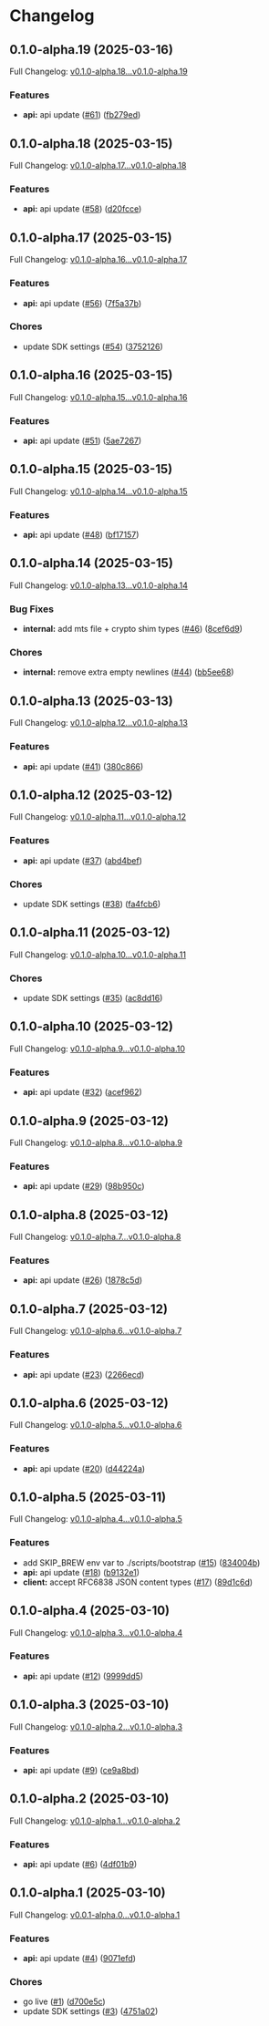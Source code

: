 # Changelog

## 0.1.0-alpha.19 (2025-03-16)

Full Changelog: [v0.1.0-alpha.18...v0.1.0-alpha.19](https://github.com/useschedo/node-typescript-sdk/compare/v0.1.0-alpha.18...v0.1.0-alpha.19)

### Features

* **api:** api update ([#61](https://github.com/useschedo/node-typescript-sdk/issues/61)) ([fb279ed](https://github.com/useschedo/node-typescript-sdk/commit/fb279ed0ca3fc28c5ad315e5913adf4d100acc23))

## 0.1.0-alpha.18 (2025-03-15)

Full Changelog: [v0.1.0-alpha.17...v0.1.0-alpha.18](https://github.com/useschedo/node-typescript-sdk/compare/v0.1.0-alpha.17...v0.1.0-alpha.18)

### Features

* **api:** api update ([#58](https://github.com/useschedo/node-typescript-sdk/issues/58)) ([d20fcce](https://github.com/useschedo/node-typescript-sdk/commit/d20fcce260c5690f6efd01196f2ffd9fc89f60eb))

## 0.1.0-alpha.17 (2025-03-15)

Full Changelog: [v0.1.0-alpha.16...v0.1.0-alpha.17](https://github.com/useschedo/node-typescript-sdk/compare/v0.1.0-alpha.16...v0.1.0-alpha.17)

### Features

* **api:** api update ([#56](https://github.com/useschedo/node-typescript-sdk/issues/56)) ([7f5a37b](https://github.com/useschedo/node-typescript-sdk/commit/7f5a37bb205444fa9867c16941aeb04dde83d259))


### Chores

* update SDK settings ([#54](https://github.com/useschedo/node-typescript-sdk/issues/54)) ([3752126](https://github.com/useschedo/node-typescript-sdk/commit/3752126532fae671fd351b3982e96a349c303c34))

## 0.1.0-alpha.16 (2025-03-15)

Full Changelog: [v0.1.0-alpha.15...v0.1.0-alpha.16](https://github.com/useschedo/node-typescript-sdk/compare/v0.1.0-alpha.15...v0.1.0-alpha.16)

### Features

* **api:** api update ([#51](https://github.com/useschedo/node-typescript-sdk/issues/51)) ([5ae7267](https://github.com/useschedo/node-typescript-sdk/commit/5ae7267694d24b0ccad40508a2c0ec3da66d2b49))

## 0.1.0-alpha.15 (2025-03-15)

Full Changelog: [v0.1.0-alpha.14...v0.1.0-alpha.15](https://github.com/useschedo/node-typescript-sdk/compare/v0.1.0-alpha.14...v0.1.0-alpha.15)

### Features

* **api:** api update ([#48](https://github.com/useschedo/node-typescript-sdk/issues/48)) ([bf17157](https://github.com/useschedo/node-typescript-sdk/commit/bf1715705765d8b184282029784c2064156f8bd8))

## 0.1.0-alpha.14 (2025-03-15)

Full Changelog: [v0.1.0-alpha.13...v0.1.0-alpha.14](https://github.com/useschedo/node-typescript-sdk/compare/v0.1.0-alpha.13...v0.1.0-alpha.14)

### Bug Fixes

* **internal:** add mts file + crypto shim types ([#46](https://github.com/useschedo/node-typescript-sdk/issues/46)) ([8cef6d9](https://github.com/useschedo/node-typescript-sdk/commit/8cef6d9b1b5d086c80eab900bbbde3f72590649d))


### Chores

* **internal:** remove extra empty newlines ([#44](https://github.com/useschedo/node-typescript-sdk/issues/44)) ([bb5ee68](https://github.com/useschedo/node-typescript-sdk/commit/bb5ee682f7801dec7efba992d862fac1d82a9ecf))

## 0.1.0-alpha.13 (2025-03-13)

Full Changelog: [v0.1.0-alpha.12...v0.1.0-alpha.13](https://github.com/useschedo/node-typescript-sdk/compare/v0.1.0-alpha.12...v0.1.0-alpha.13)

### Features

* **api:** api update ([#41](https://github.com/useschedo/node-typescript-sdk/issues/41)) ([380c866](https://github.com/useschedo/node-typescript-sdk/commit/380c86656c0d1d5918a88907a5a1a7d24b616886))

## 0.1.0-alpha.12 (2025-03-12)

Full Changelog: [v0.1.0-alpha.11...v0.1.0-alpha.12](https://github.com/useschedo/node-typescript-sdk/compare/v0.1.0-alpha.11...v0.1.0-alpha.12)

### Features

* **api:** api update ([#37](https://github.com/useschedo/node-typescript-sdk/issues/37)) ([abd4bef](https://github.com/useschedo/node-typescript-sdk/commit/abd4bef13d91526efe664981bb15411a83058fc2))


### Chores

* update SDK settings ([#38](https://github.com/useschedo/node-typescript-sdk/issues/38)) ([fa4fcb6](https://github.com/useschedo/node-typescript-sdk/commit/fa4fcb689fe006cf18a200bd8f27755c5621ce9e))

## 0.1.0-alpha.11 (2025-03-12)

Full Changelog: [v0.1.0-alpha.10...v0.1.0-alpha.11](https://github.com/useschedo/node-typescript-sdk/compare/v0.1.0-alpha.10...v0.1.0-alpha.11)

### Chores

* update SDK settings ([#35](https://github.com/useschedo/node-typescript-sdk/issues/35)) ([ac8dd16](https://github.com/useschedo/node-typescript-sdk/commit/ac8dd16fdfae9f49992c760ea926d04f9dc0d6d6))

## 0.1.0-alpha.10 (2025-03-12)

Full Changelog: [v0.1.0-alpha.9...v0.1.0-alpha.10](https://github.com/useschedo/node-typescript-sdk/compare/v0.1.0-alpha.9...v0.1.0-alpha.10)

### Features

* **api:** api update ([#32](https://github.com/useschedo/node-typescript-sdk/issues/32)) ([acef962](https://github.com/useschedo/node-typescript-sdk/commit/acef9621f1a7e86135549915809a3a7e9484b562))

## 0.1.0-alpha.9 (2025-03-12)

Full Changelog: [v0.1.0-alpha.8...v0.1.0-alpha.9](https://github.com/useschedo/node-typescript-sdk/compare/v0.1.0-alpha.8...v0.1.0-alpha.9)

### Features

* **api:** api update ([#29](https://github.com/useschedo/node-typescript-sdk/issues/29)) ([98b950c](https://github.com/useschedo/node-typescript-sdk/commit/98b950c8f2da13c66cb67f1c280023181e5466ee))

## 0.1.0-alpha.8 (2025-03-12)

Full Changelog: [v0.1.0-alpha.7...v0.1.0-alpha.8](https://github.com/useschedo/node-typescript-sdk/compare/v0.1.0-alpha.7...v0.1.0-alpha.8)

### Features

* **api:** api update ([#26](https://github.com/useschedo/node-typescript-sdk/issues/26)) ([1878c5d](https://github.com/useschedo/node-typescript-sdk/commit/1878c5da0ab03dca5a4e1aa306aa9ecd465ac05a))

## 0.1.0-alpha.7 (2025-03-12)

Full Changelog: [v0.1.0-alpha.6...v0.1.0-alpha.7](https://github.com/useschedo/node-typescript-sdk/compare/v0.1.0-alpha.6...v0.1.0-alpha.7)

### Features

* **api:** api update ([#23](https://github.com/useschedo/node-typescript-sdk/issues/23)) ([2266ecd](https://github.com/useschedo/node-typescript-sdk/commit/2266ecd0ddd3dc55f5409ceb559563b5282b5f1d))

## 0.1.0-alpha.6 (2025-03-12)

Full Changelog: [v0.1.0-alpha.5...v0.1.0-alpha.6](https://github.com/useschedo/node-typescript-sdk/compare/v0.1.0-alpha.5...v0.1.0-alpha.6)

### Features

* **api:** api update ([#20](https://github.com/useschedo/node-typescript-sdk/issues/20)) ([d44224a](https://github.com/useschedo/node-typescript-sdk/commit/d44224a271f3ecdf6e9878ee51dff3dbd1ba4e1f))

## 0.1.0-alpha.5 (2025-03-11)

Full Changelog: [v0.1.0-alpha.4...v0.1.0-alpha.5](https://github.com/useschedo/node-typescript-sdk/compare/v0.1.0-alpha.4...v0.1.0-alpha.5)

### Features

* add SKIP_BREW env var to ./scripts/bootstrap ([#15](https://github.com/useschedo/node-typescript-sdk/issues/15)) ([834004b](https://github.com/useschedo/node-typescript-sdk/commit/834004b7fc4cc7c59ffbceab3ab82e5a462667fe))
* **api:** api update ([#18](https://github.com/useschedo/node-typescript-sdk/issues/18)) ([b9132e1](https://github.com/useschedo/node-typescript-sdk/commit/b9132e1756c709dbcfb8a5dde53e8fa8e2f35e14))
* **client:** accept RFC6838 JSON content types ([#17](https://github.com/useschedo/node-typescript-sdk/issues/17)) ([89d1c6d](https://github.com/useschedo/node-typescript-sdk/commit/89d1c6d6c6de3d3a3defae4b92e21ef4331a7c3f))

## 0.1.0-alpha.4 (2025-03-10)

Full Changelog: [v0.1.0-alpha.3...v0.1.0-alpha.4](https://github.com/useschedo/node-typescript-sdk/compare/v0.1.0-alpha.3...v0.1.0-alpha.4)

### Features

* **api:** api update ([#12](https://github.com/useschedo/node-typescript-sdk/issues/12)) ([9999dd5](https://github.com/useschedo/node-typescript-sdk/commit/9999dd5b1cc3fc992c76602f4fb1dd602521cc92))

## 0.1.0-alpha.3 (2025-03-10)

Full Changelog: [v0.1.0-alpha.2...v0.1.0-alpha.3](https://github.com/useschedo/node-typescript-sdk/compare/v0.1.0-alpha.2...v0.1.0-alpha.3)

### Features

* **api:** api update ([#9](https://github.com/useschedo/node-typescript-sdk/issues/9)) ([ce9a8bd](https://github.com/useschedo/node-typescript-sdk/commit/ce9a8bda76921187b0f9a3b631ea4e908cf5dc50))

## 0.1.0-alpha.2 (2025-03-10)

Full Changelog: [v0.1.0-alpha.1...v0.1.0-alpha.2](https://github.com/useschedo/node-typescript-sdk/compare/v0.1.0-alpha.1...v0.1.0-alpha.2)

### Features

* **api:** api update ([#6](https://github.com/useschedo/node-typescript-sdk/issues/6)) ([4df01b9](https://github.com/useschedo/node-typescript-sdk/commit/4df01b9a312b24c14237a90174ab45b3a7f315a8))

## 0.1.0-alpha.1 (2025-03-10)

Full Changelog: [v0.0.1-alpha.0...v0.1.0-alpha.1](https://github.com/useschedo/node-typescript-sdk/compare/v0.0.1-alpha.0...v0.1.0-alpha.1)

### Features

* **api:** api update ([#4](https://github.com/useschedo/node-typescript-sdk/issues/4)) ([9071efd](https://github.com/useschedo/node-typescript-sdk/commit/9071efd14a8e80adf0bfb85197fd195818286182))


### Chores

* go live ([#1](https://github.com/useschedo/node-typescript-sdk/issues/1)) ([d700e5c](https://github.com/useschedo/node-typescript-sdk/commit/d700e5cd619b51b0b5798e42c4d8d545ad314f5d))
* update SDK settings ([#3](https://github.com/useschedo/node-typescript-sdk/issues/3)) ([4751a02](https://github.com/useschedo/node-typescript-sdk/commit/4751a022b4e6971e8dc79206360fd8f459f5e6c2))
